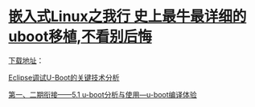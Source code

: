 # [嵌入式Linux之我行 史上最牛最详细的uboot移植,不看别后悔](https://wenku.baidu.com/view/2901686eb84ae45c3b358c1d.html)
[下载地址](https://ftp.denx.de/pub/u-boot/u-boot-2021.04-rc2.tar.bz2)：

[Eclipse调试U-Boot的关键技术分析](https://max.book118.com/html/2019/0404/6003123132002021.shtm)

[第一、二期衔接——5.1 u-boot分析与使用—u-boot编译体验](https://www.pianshen.com/article/38981460836/)